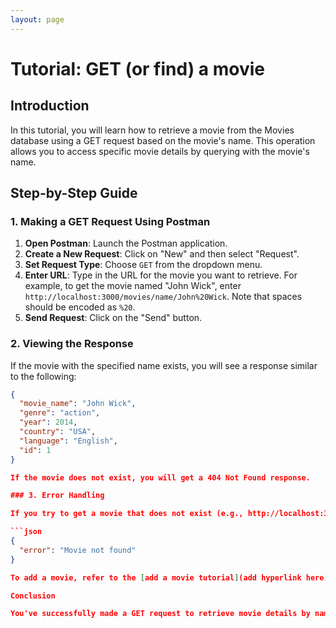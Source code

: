 ```yaml
---
layout: page
---
```


# Tutorial: GET (or find) a movie 

## Introduction

In this tutorial, you will learn how to retrieve a movie from the Movies database using a GET request based on the movie's name. This operation allows you to access specific movie details by querying with the movie's name.

## Step-by-Step Guide

### 1. Making a GET Request Using Postman

1. **Open Postman**: Launch the Postman application.
2. **Create a New Request**: Click on "New" and then select "Request".
3. **Set Request Type**: Choose `GET` from the dropdown menu.
4. **Enter URL**: Type in the URL for the movie you want to retrieve. For example, to get the movie named "John Wick", enter `http://localhost:3000/movies/name/John%20Wick`. Note that spaces should be encoded as `%20`.
5. **Send Request**: Click on the "Send" button.

### 2. Viewing the Response

If the movie with the specified name exists, you will see a response similar to the following:

```json
{
  "movie_name": "John Wick",
  "genre": "action",
  "year": 2014,
  "country": "USA",
  "language": "English",
  "id": 1
}

If the movie does not exist, you will get a 404 Not Found response.

### 3. Error Handling

If you try to get a movie that does not exist (e.g., http://localhost:3000/movies/name/Unknown%20Movie), the server will respond with:

```json
{
  "error": "Movie not found"
}

To add a movie, refer to the [add a movie tutorial](add hyperlink here).

Conclusion

You've successfully made a GET request to retrieve movie details by name from the database. This basic tutorial helps you understand how to interact with a RESTful API to get data using a movie's name. You can expand this example by adding more features like adding new movies, updating existing movies, or deleting movies.
